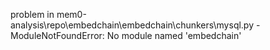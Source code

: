 problem in mem0-analysis\repo\embedchain\embedchain\chunkers\mysql.py - ModuleNotFoundError: No module named 'embedchain'
